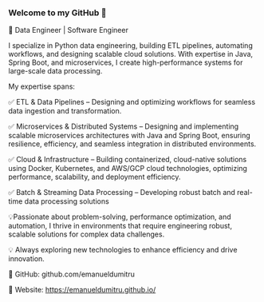### Welcome to my GitHub 👋

🚀 Data Engineer | Software Engineer

I specialize in Python data engineering, building ETL pipelines, automating workflows, and designing scalable cloud solutions. With expertise in Java, Spring Boot, and microservices, I create high-performance systems for large-scale data processing.

My expertise spans:

✅ ETL & Data Pipelines – Designing and optimizing workflows for seamless data ingestion and transformation.

✅ Microservices & Distributed Systems – Designing and implementing scalable microservices architectures with Java and Spring Boot, ensuring resilience, efficiency, and seamless integration in distributed environments.

✅ Cloud & Infrastructure – Building containerized, cloud-native solutions using Docker, Kubernetes, and AWS/GCP cloud technologies, optimizing performance, scalability, and deployment efficiency.

✅ Batch & Streaming Data Processing – Developing robust batch and real-time data processing solutions

💡Passionate about problem-solving, performance optimization, and automation, I thrive in environments that require engineering robust, scalable solutions for complex data challenges.

💡 Always exploring new technologies to enhance efficiency and drive innovation.

📌 GitHub: github.com/emanueldumitru

🤝 Website: https://emanueldumitru.github.io/
